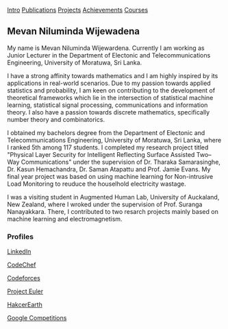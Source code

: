 [Intro](README.md)  [Publications](Publications.md)  [Projects](Projects.md)  [Achievements](Achievements.md)  [Courses](Courses.md) 
## Mevan Niluminda Wijewadena

My name is Mevan Niluminda Wijewardena. Currently I am working as Junior Lecturer in the Department of Electonic and Telecommunications Engineering, University of Moratuwa, Sri Lanka. 

I have a strong affinity towards mathematics and I am highly inspired by its applications in real-world scenarios. Due to my passion towards applied statistics and probability, I am keen on contributing to the development of theoretical frameworks which lie in the intersection of statistical machine learning, statistical signal processing, communications and information theory. I also have a passion towards discrete mathematics, specifically number theory and combinatorics.

I obtained my bachelors degree from the Department of Electonic and Telecommunications Engineering, University of Moratuwa, Sri Lanka, where I ranked 5th among 117 students. I completed my research project titled "Physical Layer Security for Intelligent Reflecting Surface Assisted Two–Way Communications" under the supervision of Dr. Tharaka Samarasinghe, Dr. Kasun Hemachandra, Dr. Saman Atapattu and Prof. Jamie Evans. My final year project was based on using machine learning for Non-intrusive Load Monitoring to reuduce the houselhold electricity wastage. 

I was a visiting student in Augmented Human Lab, University of Auckaland, New Zealand, where I wroked under the supervision of Prof. Suranga Nanayakkara. There, I contributed to two resarch projects mainly based on machine learning and electromagnetism. 

### Profiles

[LinkedIn](https://www.linkedin.com/in/mevan96/)

[CodeChef](https://www.codechef.com/users/mevan123)

[Codeforces](https://codeforces.com/profile/Mevan_Niluminda)

[Project Euler](https://projecteuler.net/progress=Mevan_Niluminda)

[HakcerEarth](https://www.hackerearth.com/@Mevan_Niluminda)

[Google Competitions](https://codingcompetitions.withgoogle.com/profile)



